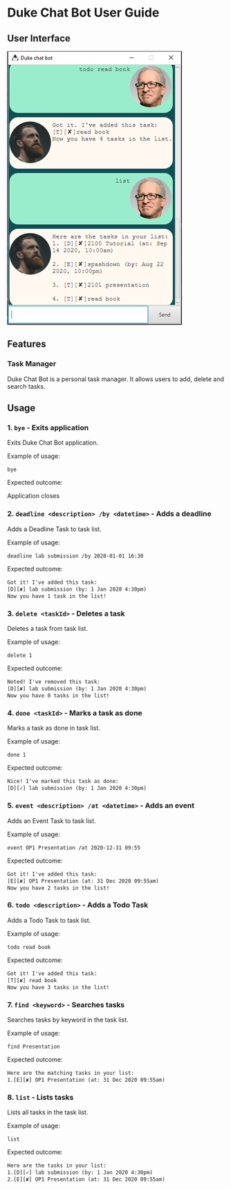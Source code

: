 # Duke Chat Bot User Guide

## User Interface
![UI](Ui.png)

## Features 

### Task Manager
Duke Chat Bot is a personal task manager. It allows users to add, delete and search tasks.

## Usage

### 1. `bye` - Exits application

Exits Duke Chat Bot application.

Example of usage: 

```
bye
```

Expected outcome:

Application closes

### 2. `deadline <description> /by <datetime>` - Adds a deadline

Adds a Deadline Task to task list.

Example of usage: 

```
deadline lab submission /by 2020-01-01 16:30
```

Expected outcome:

```
Got it! I've added this task:
[D][✘] lab submission (by: 1 Jan 2020 4:30pm)
Now you have 1 task in the list!
```

### 3. `delete <taskId>` - Deletes a task

Deletes a task from task list.

Example of usage:

```
delete 1
```

Expected outcome:

```
Noted! I've removed this task:
[D][✘] lab submission (by: 1 Jan 2020 4:30pm)
Now you have 0 tasks in the list!
```

### 4. `done <taskId>` - Marks a task as done

Marks a task as done in task list.

Example of usage: 

```
done 1
```

Expected outcome:

```
Nice! I've marked this task as done:
[D][✓] lab submission (by: 1 Jan 2020 4:30pm)
```

### 5. `event <description> /at <datetime>` - Adds an event

Adds an Event Task to task list.

Example of usage: 

```
event OP1 Presentation /at 2020-12-31 09:55
```

Expected outcome:

```
Got it! I've added this task:
[E][✘] OP1 Presentation (at: 31 Dec 2020 09:55am)
Now you have 2 tasks in the list!
```

### 6. `todo <description>` - Adds a Todo Task

Adds a Todo Task to task list.

Example of usage: 

```
todo read book
```

Expected outcome:

```
Got it! I've added this task:
[T][✘] read book
Now you have 3 tasks in the list!
```

### 7. `find <keyword>` - Searches tasks

Searches tasks by keyword in the task list.

Example of usage: 

```
find Presentation
```

Expected outcome:

```
Here are the matching tasks in your list:
1.[E][✘] OP1 Presentation (at: 31 Dec 2020 09:55am)
```

### 8. `list` - Lists tasks

Lists all tasks in the task list.

Example of usage: 

```
list
```

Expected outcome:

```
Here are the tasks in your list:
1.[D][✓] lab submission (by: 1 Jan 2020 4:30pm)
2.[E][✘] OP1 Presentation (at: 31 Dec 2020 09:55am)
```
